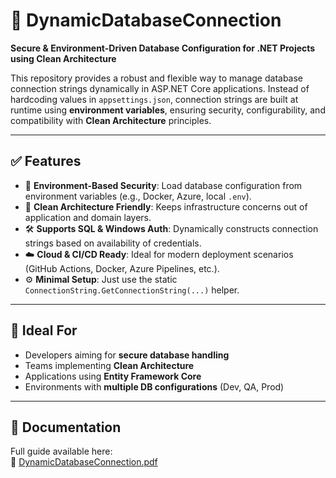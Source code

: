 # 🔐 DynamicDatabaseConnection

**Secure & Environment-Driven Database Configuration for .NET Projects using Clean Architecture**

This repository provides a robust and flexible way to manage database connection strings dynamically in ASP.NET Core applications. Instead of hardcoding values in `appsettings.json`, connection strings are built at runtime using **environment variables**, ensuring security, configurability, and compatibility with **Clean Architecture** principles.

---

## ✅ Features

- 🔐 **Environment-Based Security**: Load database configuration from environment variables (e.g., Docker, Azure, local `.env`).
- 🧱 **Clean Architecture Friendly**: Keeps infrastructure concerns out of application and domain layers.
- 🛠 **Supports SQL & Windows Auth**: Dynamically constructs connection strings based on availability of credentials.
- ☁️ **Cloud & CI/CD Ready**: Ideal for modern deployment scenarios (GitHub Actions, Docker, Azure Pipelines, etc.).
- ⚙️ **Minimal Setup**: Just use the static `ConnectionString.GetConnectionString(...)` helper.

---

## 🧠 Ideal For

- Developers aiming for **secure database handling**
- Teams implementing **Clean Architecture**
- Applications using **Entity Framework Core**
- Environments with **multiple DB configurations** (Dev, QA, Prod)

---

## 📄 Documentation

Full guide available here:  
📎 [DynamicDatabaseConnection.pdf](https://github.com/mmrradif/DynamicDatabaseConnection/blob/a58c6495a9f691dd221a1a5e5e2c3f4ddfac2e1c/DynamicDatabaseConnection.pdf)

